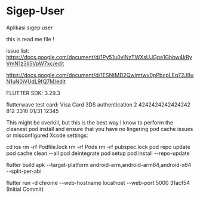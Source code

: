 # Sigep-User
Aplikasi sigep user

this is read me file !

issue list:
https://docs.google.com/document/d/1Py51u0vlNzTWXsUJGpe1Ghbw4kRyVmN1z3Ii5VpW7xc/edit

https://docs.google.com/document/d/1ESNtMD2Qwimtwv0pPbcpLEq72J8uN1uN0iVUdL9fQ7M/edit

FLUTTER SDK: 3.29.3

flutterwave test card:
Visa Card 3DS authentication 2	4242424242424242	812	3310	01/31	12345


This might be overkill, but this is the best way I know to perform the cleanest pod install and ensure that you have no lingering pod cache issues or misconfigured Xcode settings:

cd ios
rm -rf Podfile.lock
rm -rf Pods
rm -rf pubspec.lock
pod repo update
pod cache clean --all
pod deintegrate
pod setup
pod install --repo-update




flutter build apk --target-platform android-arm,android-arm64,android-x64 --split-per-abi

flutter run -d chrome --web-hostname localhost --web-port 5000
31acf54 (Initial Commit)
